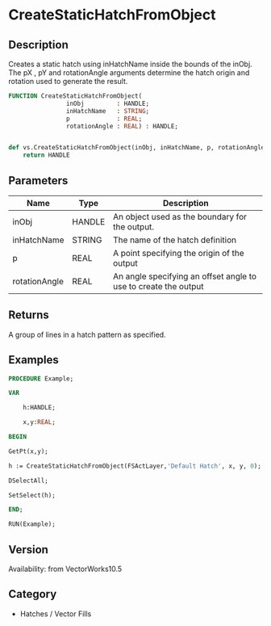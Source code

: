# CreateStaticHatchFromObject

## Description
Creates a static hatch using inHatchName inside the bounds of the inObj.  The pX , pY and rotationAngle arguments determine the hatch origin and rotation used to generate the result.

```pascal
FUNCTION CreateStaticHatchFromObject(
				inObj         : HANDLE;
				inHatchName   : STRING;
				p             : REAL;
				rotationAngle : REAL) : HANDLE;
```

```python

def vs.CreateStaticHatchFromObject(inObj, inHatchName, p, rotationAngle):
    return HANDLE
```

## Parameters
|Name|Type|Description|
|---|---|---|
|inObj|HANDLE|An object used as the boundary for the output.|
|inHatchName|STRING|The name of the hatch definition|
|p|REAL|A point specifying the origin of the output|
|rotationAngle|REAL|An angle specifying an offset angle to use to create the output|

## Returns
A group of lines in a hatch pattern as specified.

## Examples
```pascal
PROCEDURE Example;

VAR

	h:HANDLE;

	x,y:REAL;

BEGIN

GetPt(x,y);

h := CreateStaticHatchFromObject(FSActLayer,'Default Hatch', x, y, 0);

DSelectAll;

SetSelect(h);

END;

RUN(Example);
```

## Version
Availability: from VectorWorks10.5
## Category
* Hatches / Vector Fills

